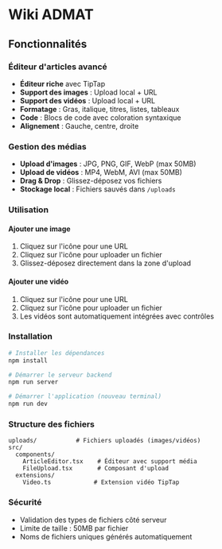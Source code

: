 # Wiki ADMAT

## Fonctionnalités

### Éditeur d'articles avancé
- **Éditeur riche** avec TipTap
- **Support des images** : Upload local + URL
- **Support des vidéos** : Upload local + URL  
- **Formatage** : Gras, italique, titres, listes, tableaux
- **Code** : Blocs de code avec coloration syntaxique
- **Alignement** : Gauche, centre, droite

### Gestion des médias
- **Upload d'images** : JPG, PNG, GIF, WebP (max 50MB)
- **Upload de vidéos** : MP4, WebM, AVI (max 50MB)
- **Drag & Drop** : Glissez-déposez vos fichiers
- **Stockage local** : Fichiers sauvés dans `/uploads`

### Utilisation

#### Ajouter une image
1. Cliquez sur l'icône pour une URL
2. Cliquez sur l'icône pour uploader un fichier
3. Glissez-déposez directement dans la zone d'upload

#### Ajouter une vidéo  
1. Cliquez sur l'icône pour une URL
2. Cliquez sur l'icône pour uploader un fichier
3. Les vidéos sont automatiquement intégrées avec contrôles

### Installation

```bash
# Installer les dépendances
npm install

# Démarrer le serveur backend
npm run server

# Démarrer l'application (nouveau terminal)
npm run dev
```

### Structure des fichiers
```
uploads/           # Fichiers uploadés (images/vidéos)
src/
  components/
    ArticleEditor.tsx    # Éditeur avec support média
    FileUpload.tsx       # Composant d'upload
  extensions/
    Video.ts            # Extension vidéo TipTap
```

### Sécurité
- Validation des types de fichiers côté serveur
- Limite de taille : 50MB par fichier
- Noms de fichiers uniques générés automatiquement
